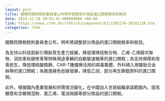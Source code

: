 ```yaml
---
layout: post
title: 國務院關稅稅則委員會公布明年調整部分商品進口關稅稅率和稅目
date: 2024-12-28 10:55:41.000000000 +08:00
link: https://news.rthk.hk/rthk/ch/component/k2/1785276-20241228.htm
categories: rthk
---
```


國務院關稅稅則委員會公布，明年將調整部分商品的進口關稅稅率和稅目。

為支持以科技創新引領新質生產力發展，降低環烯烴聚合物、乙烯-乙烯醇共聚物、消防車和搶修車等特殊用途車輛的自動變速箱等的進口關稅；為支持保障和改善民生，降低環硅酸鋯鈉、CAR-T腫瘤療法用的病毒載體、外科植入用鎳鈦合金絲等的進口關稅；為推進綠色低碳發展，降低乙烷、部分再生銅鋁原料的進口關稅。

此外，根據國內產業發展和供需情況變化，在中國加入世貿組織承諾範圍內，提高糖漿和含糖預混粉、氯乙烯、電池隔膜等部分商品的進口關稅。
